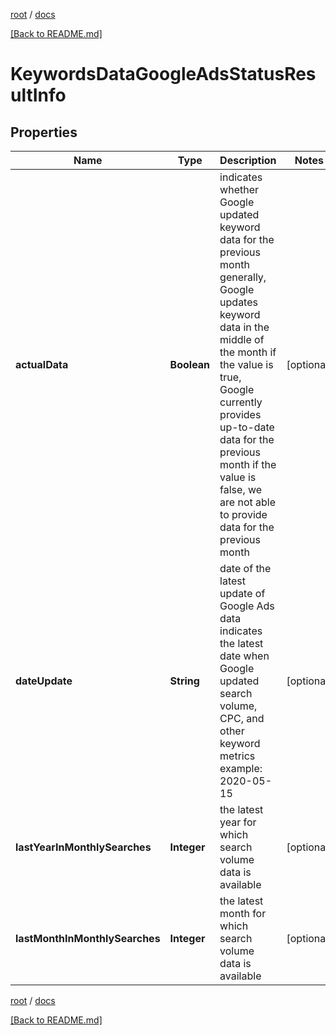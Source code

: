 [root](./../ "root") / [docs](./ "docs")

[[Back to README.md]](./../README.md "[Back to README.md]")

# KeywordsDataGoogleAdsStatusResultInfo

## Properties

| Name | Type | Description | Notes |
|------------ | ------------- | ------------- | -------------|
|**actualData** | **Boolean** | indicates whether Google updated keyword data for the previous month generally, Google updates keyword data in the middle of the month if the value is true, Google currently provides up-to-date data for the previous month if the value is false, we are not able to provide data for the previous month |  [optional] |
|**dateUpdate** | **String** | date of the latest update of Google Ads data indicates the latest date when Google updated search volume, CPC, and other keyword metrics example: 2020-05-15 |  [optional] |
|**lastYearInMonthlySearches** | **Integer** | the latest year for which search volume data is available |  [optional] |
|**lastMonthInMonthlySearches** | **Integer** | the latest month for which search volume data is available |  [optional] |

[root](./../ "root") / [docs](./ "docs")

[[Back to README.md]](./../README.md "[Back to README.md]")